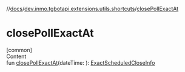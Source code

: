 //[docs](../../index.md)/[dev.inmo.tgbotapi.extensions.utils.shortcuts](index.md)/[closePollExactAt](close-poll-exact-at.md)



# closePollExactAt  
[common]  
Content  
fun [closePollExactAt](close-poll-exact-at.md)(dateTime: ): [ExactScheduledCloseInfo](../dev.inmo.tgbotapi.types.polls/-exact-scheduled-close-info/index.md)  



